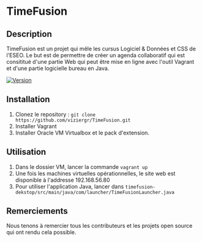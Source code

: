 # TimeFusion

## Description
TimeFusion est un projet qui mêle les cursus Logiciel & Données et CSS de l'ESEO. Le but est de permettre de créer un agenda collaboratif qui est consititué d'une partie Web qui peut être mise en ligne avec l'outil Vagrant et d'une partie logicielle bureau en Java.

[![Version](https://img.shields.io/badge/version-1.0.0-blue.svg)](https://github.com/viziergr/TimeFusion)

## Installation
1. Clonez le repository : `git clone https://github.com/viziergr/TimeFusion.git`
2. Installer Vagrant
3. Installer Oracle VM Virtualbox et le pack d'extension.


## Utilisation
1. Dans le dossier VM, lancer la commande `vagrant up` 
2. Une fois les machines virtuelles opérationnelles, le site web est disponible à l'addresse 192.168.56.80
3. Pour utiliser l'application Java, lancer dans `timefusion-dekstop/src/main/java/com/launcher/TimeFusionLauncher.java`

## Remerciements
Nous tenons à remercier tous les contributeurs et les projets open source qui ont rendu cela possible.
